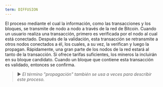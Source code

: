 ```yaml
---
term: DIFFUSION
---
```


El proceso mediante el cual la información, como las transacciones y los bloques, se transmite de nodo a nodo a través de la red de Bitcoin. Cuando un usuario realiza una transacción, primero es verificada por el nodo al cual está conectado. Después de la validación, esta transacción se retransmite a otros nodos conectados a él, los cuales, a su vez, la verifican y luego la propagan. Rápidamente, una gran parte de los nodos de la red estará al tanto de la transacción. Si ofrece tarifas suficientes, los mineros la incluirán en su bloque candidato. Cuando un bloque que contiene esta transacción es validado, entonces se confirma.

> ► *El término "propagación" también se usa a veces para describir este proceso.*